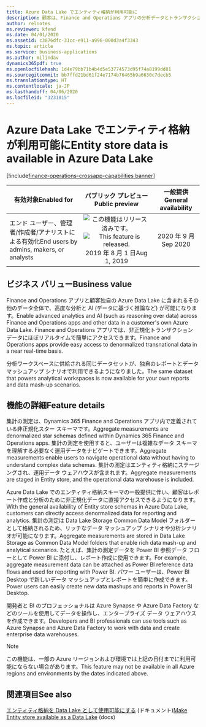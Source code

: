 ```yaml
---
title: Azure Data Lake でエンティティ格納が利用可能に
description: 顧客は、Finance and Operations アプリの分析データとトランザクション データ (エンティティ格納で集計の測定として定義される) を独自の Azure Data Lake で使用して、ほぼリアルタイムの AI と分析を実現できます。
author: relnotes
ms.reviewer: kfend
ms.date: 04/01/2020
ms.assetid: c3876dfc-31cc-e911-a996-000d3a4f3343
ms.topic: article
ms.service: business-applications
ms.author: milindav
dynamics365pdf: true
ms.openlocfilehash: 1d4e79bb71b4b4d5e53774573d95f74a8199dd81
ms.sourcegitcommit: bb7ffd21bd61f24e7174b76465b9a6630c7decb5
ms.translationtype: HT
ms.contentlocale: ja-JP
ms.lasthandoff: 04/06/2020
ms.locfileid: "3231815"
---
```

# <a name="entity-store-data-is-available-in-azure-data-lake"></a><span data-ttu-id="89b2c-103">Azure Data Lake でエンティティ格納が利用可能に</span><span class="sxs-lookup"><span data-stu-id="89b2c-103">Entity store data is available in Azure Data Lake</span></span>
[!include[finance-operations-crossapp-capabilities banner](../includes/finance-operations-crossapp-capabilities.md)]

| <span data-ttu-id="89b2c-104">有効対象</span><span class="sxs-lookup"><span data-stu-id="89b2c-104">Enabled for</span></span>    |  <span data-ttu-id="89b2c-105">パブリック プレビュー</span><span class="sxs-lookup"><span data-stu-id="89b2c-105">Public preview</span></span> | <span data-ttu-id="89b2c-106">一般提供</span><span class="sxs-lookup"><span data-stu-id="89b2c-106">General availability</span></span> | 
| ---------- | :----------: |:----------: |
|<span data-ttu-id="89b2c-107">エンド ユーザー、管理者/作成者/アナリストによる有効化</span><span class="sxs-lookup"><span data-stu-id="89b2c-107">End users by admins, makers, or analysts</span></span>|<span data-ttu-id="89b2c-108">![この機能はリリース済みです。](/dynamics365-release-plan/media/green-checkmark.png "この機能はリリース済みです。")</span><span class="sxs-lookup"><span data-stu-id="89b2c-108">![This feature is released.](/dynamics365-release-plan/media/green-checkmark.png "This feature is released.")</span></span> <span data-ttu-id="89b2c-109">2019 年 8 月 1 日</span><span class="sxs-lookup"><span data-stu-id="89b2c-109">Aug 1, 2019</span></span>| <span data-ttu-id="89b2c-110">2020 年 9 月</span><span class="sxs-lookup"><span data-stu-id="89b2c-110">Sep 2020</span></span>|


## <a name="business-value"></a><span data-ttu-id="89b2c-111">ビジネス バリュー</span><span class="sxs-lookup"><span data-stu-id="89b2c-111">Business value</span></span>
<!-- bv start -->
<span data-ttu-id="89b2c-112">Finance and Operations アプリと顧客独自の Azure Data Lake に含まれるその他のデータ全体で、高度な分析と AI (データに基づく推論など) が可能になります。</span><span class="sxs-lookup"><span data-stu-id="89b2c-112">Enable advanced analytics and AI (such as reasoning over data) across Finance and Operations apps and other data in a customer's own Azure Data Lake.</span></span> <span data-ttu-id="89b2c-113">Finance and Operations アプリでは、非正規化トランザクション データにほぼリアルタイムで簡単にアクセスできます。</span><span class="sxs-lookup"><span data-stu-id="89b2c-113">Finance and Operations apps provide easy access to denormalized transnational data in a near real-time basis.</span></span>

<span data-ttu-id="89b2c-114">分析ワークスペースに供給される同じデータセットが、独自のレポートとデータ マッシュアップ シナリオで利用できるようになりました。</span><span class="sxs-lookup"><span data-stu-id="89b2c-114">The same dataset that powers analytical workspaces is now available for your own reports and data mash-up scenarios.</span></span>
<!-- bv end -->



## <a name="feature-details"></a><span data-ttu-id="89b2c-115">機能の詳細</span><span class="sxs-lookup"><span data-stu-id="89b2c-115">Feature details</span></span>
<!--feature detail start -->
<span data-ttu-id="89b2c-116">集計の測定は、Dynamics 365 Finance and Operations アプリ内で定義されている非正規化スター スキーマです。</span><span class="sxs-lookup"><span data-stu-id="89b2c-116">Aggregate measurements are denormalized star schemas defined within Dynamics 365 Finance and Operations apps.</span></span> <span data-ttu-id="89b2c-117">集計の測定を使用すると、ユーザーは複雑なデータ スキーマを理解する必要なく運用データをナビゲートできます。</span><span class="sxs-lookup"><span data-stu-id="89b2c-117">Aggregate measurements enable users to navigate operational data without having to understand complex data schemas.</span></span> <span data-ttu-id="89b2c-118">集計の測定はエンティティ格納にステージングされ、運用データ ウェアハウスが含まれます。</span><span class="sxs-lookup"><span data-stu-id="89b2c-118">Aggregate measurements are staged in Entity store, and the operational data warehouse is included.</span></span>

<span data-ttu-id="89b2c-119">Azure Data Lake でのエンティティ格納スキーマの一般提供に伴い、顧客はレポート作成と分析のために非正規化データに直接アクセスできるようになります。</span><span class="sxs-lookup"><span data-stu-id="89b2c-119">With the general availability of Entity store schemas in Azure Data Lake, customers can directly access denormalized data for reporting and analytics.</span></span> <span data-ttu-id="89b2c-120">集計の測定は Data Lake Storage Common Data Model フォルダーとして格納されるため、リッチなデータ マッシュアップ シナリオや分析シナリオが可能になります。</span><span class="sxs-lookup"><span data-stu-id="89b2c-120">Aggregate measurements are stored in Data Lake Storage as Common Data Model folders that enable rich data mash-up and analytical scenarios.</span></span> <span data-ttu-id="89b2c-121">たとえば、集計の測定データを Power BI 参照データ フローとして Power BI に添付し、レポート作成に使用できます。</span><span class="sxs-lookup"><span data-stu-id="89b2c-121">For example, aggregate measurement data can be attached as Power BI reference data flows and used for reporting with Power BI.</span></span> <span data-ttu-id="89b2c-122">パワー ユーザーは、Power BI Desktop で新しいデータ マッシュアップとレポートを簡単に作成できます。</span><span class="sxs-lookup"><span data-stu-id="89b2c-122">Power users can easily create new data mashups and reports in Power BI Desktop.</span></span> 

<span data-ttu-id="89b2c-123">開発者と BI のプロフェッショナルは Azure Synapse や Azure Data Factory などのツールを使用してデータを操作し、エンタープライズ データ ウェアハウスを作成できます。</span><span class="sxs-lookup"><span data-stu-id="89b2c-123">Developers and BI professionals can use tools such as Azure Synapse and Azure Data Factory to work with data and create enterprise data warehouses.</span></span>

> [!NOTE]
> <span data-ttu-id="89b2c-124">この機能は、一部の Azure リージョンおよび環境では上記の日付までに利用可能にならない場合があります。</span><span class="sxs-lookup"><span data-stu-id="89b2c-124">This feature may not be available in all Azure regions and environments by the dates indicated above.</span></span> 
<!--feature detail end -->










## <a name="see-also"></a><span data-ttu-id="89b2c-125">関連項目</span><span class="sxs-lookup"><span data-stu-id="89b2c-125">See also</span></span>


<!--docs start-->
<span data-ttu-id="89b2c-126">[エンティティ格納を Data Lake として使用可能にする](https://docs.microsoft.com/dynamics365/unified-operations/dev-itpro/data-entities/entity-store-data-lake) (ドキュメント)</span><span class="sxs-lookup"><span data-stu-id="89b2c-126">[Make Entity store available as a Data Lake](https://docs.microsoft.com/dynamics365/unified-operations/dev-itpro/data-entities/entity-store-data-lake) (docs)</span></span>
<!--docs end-->

